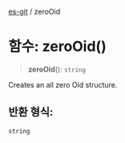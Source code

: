 [es-git](../globals.md) / zeroOid

# 함수: zeroOid()

> **zeroOid**(): `string`

Creates an all zero Oid structure.

## 반환 형식:

`string`
